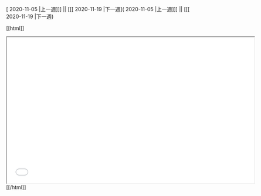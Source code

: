 [ 2020-11-05 |上一週]]] || [[[ 2020-11-19 |下一週]( 2020-11-05 |上一週]]] || [[[ 2020-11-19 |下一週)



[[html]]
<iframe src='<http://pad.hackingthursday.org>  ?showControls=true&showChat=true&showLineNumbers=true&useMonospaceFont=false' width=675 height=400></iframe>
[[/html]]
